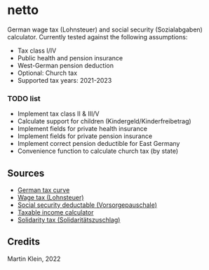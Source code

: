 # netto

German wage tax (Lohnsteuer) and social security (Sozialabgaben) calculator.
Currently tested against the following assumptions:
* Tax class I/IV
* Public health and pension insurance
* West-German pension deduction
* Optional: Church tax
* Supported tax years: 2021-2023

### TODO list

* Implement tax class II & III/V
* Calculate support for children (Kindergeld/Kinderfreibetrag)
* Implement fields for private health insurance
* Implement fields for private pension insurance
* Implement correct pension deductible for East Germany
* Convenience function to calculate church tax (by state)

## Sources

* [German tax curve](https://www.bmf-steuerrechner.de/Tarifhistorie_Steuerrechner.pdf?__blob=publicationFile&v=1)
* [Wage tax (Lohnsteuer)](https://www.bmf-steuerrechner.de/bl/bl2022/eingabeformbl2022.xhtml)
* [Social security deductable (Vorsorgepauschale)](https://www.lohn-info.de/vorsorgepauschale.html)
* [Taxable income calculator](https://udo-brechtel.de/mathe/est_gsv/reverse_zve_brutto.htm)
* [Solidarity tax (Solidaritätszuschlag)](https://www.lohn-info.de/solizuschlag.html)

## Credits

Martin Klein, 2022